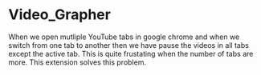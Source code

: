 # Video_Grapher
When we open mutliple YouTube tabs in google chrome and when we switch from one tab to another then we have pause the videos in all tabs except the active tab. This is quite frustating when the number of tabs are more. This extension solves this problem.
